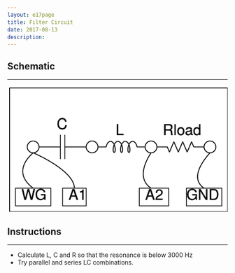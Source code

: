 ```yaml
---
layout: e17page
title: Filter Circuit
date: 2017-08-13
description:
---
```


## Schematic
___
![](images/schematics/filter-circuit.png)
## Instructions
___
- Calculate L, C and R so that the resonance is below 3000 Hz
- Try parallel and series LC combinations.
